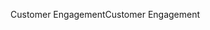 <span data-ttu-id="e0150-101">Customer Engagement</span><span class="sxs-lookup"><span data-stu-id="e0150-101">Customer Engagement</span></span>